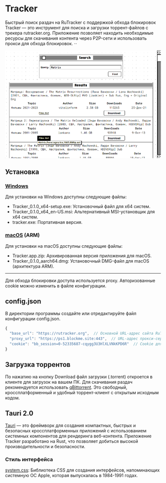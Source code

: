 # Tracker

Быстрый поиск раздач на RuTracker с поддержкой обхода блокировок
Tracker — это инструмент для поиска и загрузки торрент-файлов с трекера rutracker.org. Приложение позволяет находить необходимые ресурсы для скачивания контента через P2P-сети и использовать прокси для обхода блокировок. 
⋅⋅


![Tracker](https://github.com/Nikita55612/Tracker/blob/main/screenshots/Screenshot_1.png)

## Установка

### [Windows](https://github.com/Nikita55612/Tracker/tree/4458f63848028d38a706a6709c46fbfd79bbb1f5/installer/windows)

Для установки на Windows доступны следующие файлы:

- Tracker_0.1.0_x64-setup.exe: Установочный файл для x64 систем.
- Tracker_0.1.0_x64_en-US.msi: Альтернативный MSI-установщик для x64 систем.
- tracker.exe: Портативная версия.

### [macOS](https://github.com/Nikita55612/Tracker/tree/2caeb3cee91488c587980e6098049e6d31e5b44e/installer/macos) (ARM)

Для установки на macOS доступны следующие файлы:

- Tracker.app.zip: Архивированная версия приложения для macOS.
- Tracker_0.1.0_aarch64.dmg: Установочный DMG-файл для macOS (архитектура ARM).

---

Для обхода блокировки доступа используется proxy. Авторизованные cookie можно изменить в файле конфигурации.

## config.json

В директории программы создайте или отредактируйте файл конфигурации config.json.

```js
{
  "base_url": "https://rutracker.org",  // Основной URL-адрес сайта RuTracker, к которому будет происходить обращение.
  "proxy_url": "https://ps1.blockme.site:443",  // URL-адрес прокси-сервера, который будет использоваться для обхода ограничений доступа или обеспечения анонимности.
  "cookie": "bb_session=0-52335687-cqygg3U3HlXLVNkKPD6R"  // Cookie для управления сессией пользователя.
}
```

## Загрузка торрентов

По нажатию на кнопку Download файл загрузки (.torrent) откроется в клиенте для загрузок на вашем ПК. 
Для скачивания раздач рекомендуется использовать [qBittorrent](https://www.qbittorrent.org/). Это свободный, кроссплатформенный и удобный торрент-клиент с открытым исходным кодом.

## Tauri 2.0

[Tauri](https://v2.tauri.app/) — это фреймворк для создания компактных, быстрых и безопасных кроссплатформенных приложений с использованием системных компонентов для рендеринга веб-контента. Приложение Tracker разработано на Rust, что позволяет добиться высокой производительности и безопасности.

### Стиль интерфейса

[system.css](https://github.com/sakofchit/system.css): Библиотека CSS для создания интерфейсов, напоминающих системную ОС Apple, которая выпускалась в 1984-1991 годах.

